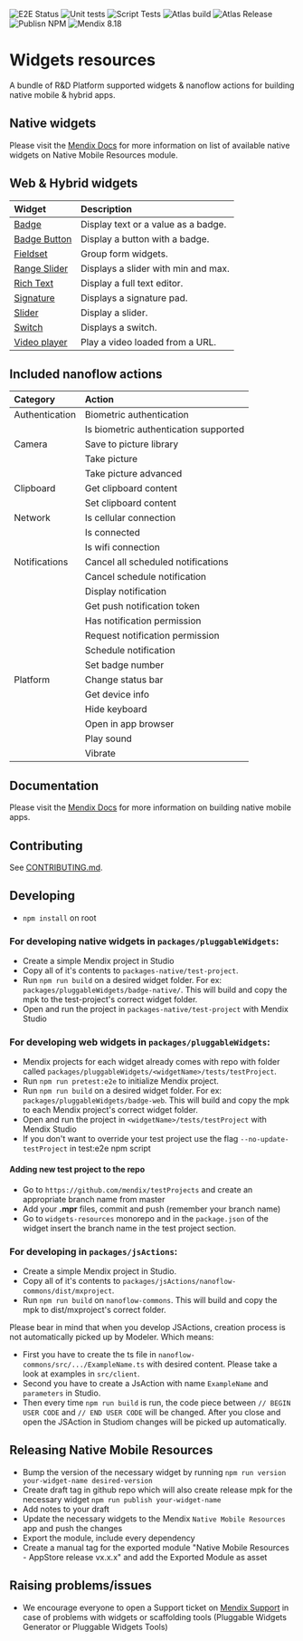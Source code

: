 ![E2E Status](https://github.com/mendix/widgets-resources/actions/workflows/WebAutomatedTests.yml/badge.svg?branch=release/8.x)
![Unit tests](https://github.com/mendix/widgets-resources/actions/workflows/UnitTests.yml/badge.svg?branch=release/8.x)
![Script Tests](https://github.com/mendix/widgets-resources/actions/workflows/ScriptTests.yml/badge.svg?branch=release/8.x)
![Atlas build](https://github.com/mendix/widgets-resources/actions/workflows/AtlasBuildTest.yml/badge.svg?branch=release/8.x)
![Atlas Release](https://github.com/mendix/widgets-resources/actions/workflows/AtlasReleaseThemeFiles.yml/badge.svg?branch=release/8.x)
![Publisn NPM](https://github.com/mendix/widgets-resources/actions/workflows/PublishNpm.yml/badge.svg?branch=release/8.x)
![Mendix 8.18](https://img.shields.io/badge/mendix-8.18-brightgreen.svg)

# Widgets resources

A bundle of R&D Platform supported widgets & nanoflow actions for building native mobile & hybrid apps.

## Native widgets

Please visit the [Mendix Docs](https://docs.mendix.com/appstore/modules/native-mobile-resources) for more information on list of available native
widgets on Native Mobile Resources module.

## Web & Hybrid widgets

| Widget                                                                                                             | Description                         |
| :----------------------------------------------------------------------------------------------------------------- | :---------------------------------- |
| [Badge](https://github.com/mendix/widgets-resources/blob/master/packages/pluggableWidgets/badge-web)               | Display text or a value as a badge. |
| [Badge Button](https://github.com/mendix/widgets-resources/blob/master/packages/pluggableWidgets/badge-button-web) | Display a button with a badge.      |
| [Fieldset](https://github.com/mendix/widgets-resources/blob/master/packages/pluggableWidgets/fieldset-web)         | Group form widgets.                 |
| [Range Slider](https://github.com/mendix/widgets-resources/blob/master/packages/customWidgets/range-slider-web)    | Displays a slider with min and max. |
| [Rich Text](https://github.com/mendix/widgets-resources/blob/master/packages/customWidgets/rich-text-web)          | Display a full text editor.         |
| [Signature](https://github.com/mendix/widgets-resources/blob/master/packages/customWidgets/signature-web)          | Displays a signature pad.           |
| [Slider](https://github.com/mendix/widgets-resources/blob/master/packages/customWidgets/slider-web)                | Display a slider.                   |
| [Switch](https://github.com/mendix/widgets-resources/blob/master/packages/customWidgets/switch-web)                | Displays a switch.                  |
| [Video player](https://github.com/mendix/widgets-resources/blob/master/packages/pluggableWidgets/video-player-web) | Play a video loaded from a URL.     |

[activity indicator]: https://github.com/mendix/widgets-resources/blob/master/packages/pluggableWidgets/activity-indicator-native
[app events]: https://github.com/mendix/widgets-resources/blob/master/packages/pluggableWidgets/app-events-native
[background image]: https://github.com/mendix/widgets-resources/blob/master/packages/pluggableWidgets/background-image-native
[badge]: https://github.com/mendix/widgets-resources/blob/master/packages/pluggableWidgets/badge-native
[barcode scanner]: https://github.com/mendix/widgets-resources/blob/master/packages/pluggableWidgets/barcode-scanner-native
[color picker]: https://github.com/mendix/widgets-resources/blob/master/packages/pluggableWidgets/color-picker-native
[feedback]: https://github.com/mendix/widgets-resources/blob/master/packages/pluggableWidgets/feedback-native
[floating action button]: https://github.com/mendix/widgets-resources/blob/master/packages/pluggableWidgets/floating-action-button-native
[maps]: https://github.com/mendix/widgets-resources/blob/master/packages/pluggableWidgets/maps-native
[notifications]: https://github.com/mendix/widgets-resources/blob/master/packages/pluggableWidgets/notifications-native
[progress bar]: https://github.com/mendix/widgets-resources/blob/master/packages/pluggableWidgets/progress-bar-native
[progress circle]: https://github.com/mendix/widgets-resources/blob/master/packages/pluggableWidgets/progress-circle-native
[qr code]: https://github.com/mendix/widgets-resources/blob/master/packages/pluggableWidgets/qr-code-native
[range slider]: https://github.com/mendix/widgets-resources/blob/master/packages/pluggableWidgets/range-slider-native
[rating]: https://github.com/mendix/widgets-resources/blob/master/packages/pluggableWidgets/rating-native
[slider]: https://github.com/mendix/widgets-resources/blob/master/packages/pluggableWidgets/slider-native
[toggle buttons]: https://github.com/mendix/widgets-resources/blob/master/packages/pluggableWidgets/toggle-buttons-native
[video player]: https://github.com/mendix/widgets-resources/blob/master/packages/pluggableWidgets/video-player-native
[web view]: https://github.com/mendix/widgets-resources/blob/master/packages/pluggableWidgets/web-view-native
[animation]: https://github.com/mendix/widgets-resources/blob/master/packages/pluggableWidgets/animation-native
[list view swipe]: https://github.com/mendix/widgets-resources/blob/master/packages/pluggableWidgets/listview-swipe-native
[intro screen]: https://github.com/mendix/widgets-resources/blob/master/packages/pluggableWidgets/intro-screen-native
[safe area view]: https://github.com/mendix/widgets-resources/blob/master/packages/pluggableWidgets/safe-area-view-native

## Included nanoflow actions

| Category       | Action                                |
| :------------- | :------------------------------------ |
| Authentication | Biometric authentication              |
|                | Is biometric authentication supported |
| Camera         | Save to picture library               |
|                | Take picture                          |
|                | Take picture advanced                 |
| Clipboard      | Get clipboard content                 |
|                | Set clipboard content                 |
| Network        | Is cellular connection                |
|                | Is connected                          |
|                | Is wifi connection                    |
| Notifications  | Cancel all scheduled notifications    |
|                | Cancel schedule notification          |
|                | Display notification                  |
|                | Get push notification token           |
|                | Has notification permission           |
|                | Request notification permission       |
|                | Schedule notification                 |
|                | Set badge number                      |
| Platform       | Change status bar                     |
|                | Get device info                       |
|                | Hide keyboard                         |
|                | Open in app browser                   |
|                | Play sound                            |
|                | Vibrate                               |

## Documentation

Please visit the [Mendix Docs](https://docs.mendix.com/refguide/native-mobile) for more information on building native
mobile apps.

## Contributing

See [CONTRIBUTING.md](https://github.com/mendix/widgets-resources/blob/master/CONTRIBUTING.md).

## Developing

-   `npm install` on root

### For developing native widgets in `packages/pluggableWidgets`:

-   Create a simple Mendix project in Studio
-   Copy all of it's contents to `packages-native/test-project`.
-   Run `npm run build` on a desired widget folder. For ex: `packages/pluggableWidgets/badge-native/`. This will build and copy the mpk
    to the test-project's correct widget folder.
-   Open and run the project in `packages-native/test-project` with Mendix Studio

### For developing web widgets in `packages/pluggableWidgets`:

-   Mendix projects for each widget already comes with repo with folder called
    `packages/pluggableWidgets/<widgetName>/tests/testProject`.
-   Run `npm run pretest:e2e` to initialize Mendix project.
-   Run `npm run build` on a desired widget folder. For ex: `packages/pluggableWidgets/badge-web`. This will build and copy the mpk to
    each Mendix project's correct widget folder.
-   Open and run the project in `<widgetName>/tests/testProject` with Mendix Studio
-   If you don't want to override your test project use the flag `--no-update-testProject` in test:e2e npm script

#### Adding new test project to the repo

-   Go to `https://github.com/mendix/testProjects` and create an appropriate branch name from master
-   Add your **.mpr** files, commit and push (remember your branch name)
-   Go to `widgets-resources` monorepo and in the `package.json` of the widget insert the branch name in the test project section.

### For developing in `packages/jsActions`:

-   Create a simple Mendix project in Studio.
-   Copy all of it's contents to `packages/jsActions/nanoflow-commons/dist/mxproject`.
-   Run `npm run build` on `nanoflow-commons`. This will build and copy the mpk to dist/mxproject's
    correct folder.

Please bear in mind that when you develop JSActions, creation process is not automatically picked up by Modeler. Which
means:

-   First you have to create the ts file in `nanoflow-commons/src/.../ExampleName.ts` with desired content. Please take
    a look at examples in `src/client`.
-   Second you have to create a JsAction with name `ExampleName` and `parameters` in Studio.
-   Then every time `npm run build` is run, the code piece between `// BEGIN USER CODE` and `// END USER CODE` will be
    changed. After you close and open the JSAction in Studiom changes will be picked up automatically.

## Releasing Native Mobile Resources

-   Bump the version of the necessary widget by running `npm run version your-widget-name desired-version`
-   Create draft tag in github repo which will also create release mpk for the necessary widget `npm run publish your-widget-name`
-   Add notes to your draft
-   Update the necessary widgets to the Mendix `Native Mobile Resources` app and push the changes
-   Export the module, include every dependency
-   Create a manual tag for the exported module "Native Mobile Resources - AppStore release vx.x.x" and add the Exported Module as asset

## Raising problems/issues
-   We encourage everyone to open a Support ticket on [Mendix Support](https://support.mendix.com) in case of problems with widgets or scaffolding tools (Pluggable Widgets Generator or Pluggable Widgets Tools)
